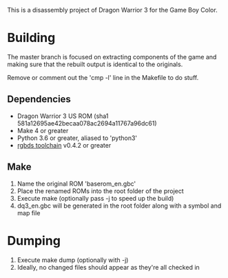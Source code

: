 This is a disassembly project of Dragon Warrior 3 for the Game Boy Color.

# Building

The master branch is focused on extracting components of the game and making sure that the rebuilt output is identical to the originals.

Remove or comment out the 'cmp -l' line in the Makefile to do stuff.

## Dependencies

* Dragon Warrior 3 US ROM (sha1 581a12695ae42becaa078ac2694a11767a96dc61)
* Make 4 or greater
* Python 3.6 or greater, aliased to 'python3'
* [rgbds toolchain](https://github.com/rednex/rgbds) v0.4.2 or greater

## Make

1. Name the original ROM 'baserom_en.gbc'
1. Place the renamed ROMs into the root folder of the project
1. Execute make (optionally pass -j to speed up the build)
1. dq3_en.gbc will be generated in the root folder along with a symbol and map file

# Dumping

1. Execute make dump (optionally with -j)
1. Ideally, no changed files should appear as they're all checked in